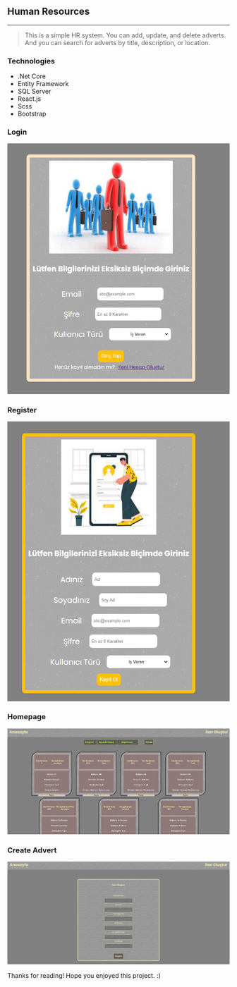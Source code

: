 ## Human Resources ##

<hr>

>This is a simple HR system. You can add, update, and delete adverts. And you can search for adverts by title, description, or location.


### Technologies ###
* .Net Core  
* Entity Framework
* SQL Server
* React.js
* Scss
* Bootstrap

### Login ###

![](Login.png)

### Register ###

![](Signup.png)

### Homepage ###

![](Homepage.png)

### Create Advert ###

![](Advert.png)


Thanks for reading! Hope you enjoyed this project. :)